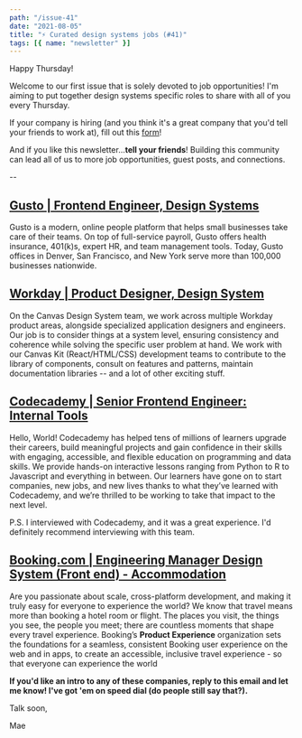 ```yaml
---
path: "/issue-41"
date: "2021-08-05"
title: "⚡ Curated design systems jobs (#41)"
tags: [{ name: "newsletter" }]
---
```


Happy Thursday!

Welcome to our first issue that is solely devoted to job opportunities! I'm aiming to put together design systems specific roles to share with all of you every Thursday.

If your company is hiring (and you think it's a great company that you'd tell your friends to work at), fill out this [form](https://docs.google.com/forms/d/e/1FAIpQLSeMdc5x3gWdMcOCI1nio3Yl4-i38UFfeXuK0VlO5Io5TxpUmA/viewform)!

And if you like this newsletter...**tell your friends**! Building this community can lead all of us to more job opportunities, guest posts, and connections.

--

## [​Gusto​ | Frontend Engineer, Design Systems​](https://boards.greenhouse.io/gusto/jobs/3155237)

Gusto is a modern, online people platform that helps small businesses take care of their teams. On top of full-service payroll, Gusto offers health insurance, 401(k)s, expert HR, and team management tools. Today, Gusto offices in Denver, San Francisco, and New York serve more than 100,000 businesses nationwide.

## [​Workday | Product Designer, Design System​](https://workday.wd5.myworkdayjobs.com/Workday/job/USA-CA-San-Francisco/Product-Designer---Design-System_JR-53027)

On the Canvas Design System team, we work across multiple Workday product areas, alongside specialized application designers and engineers. Our job is to consider things at a system level, ensuring consistency and coherence while solving the specific user problem at hand. We work with our Canvas Kit (React/HTML/CSS) development teams to contribute to the library of components, consult on features and patterns, maintain documentation libraries -- and a lot of other exciting stuff. 

## [​Codecademy | Senior Frontend Engineer: Internal Tools​](https://www.codecademy.com/about/jobs?gh_jid=5425949002)

Hello, World! Codecademy has helped tens of millions of learners upgrade their careers, build meaningful projects and gain confidence in their skills with engaging, accessible, and flexible education on programming and data skills. We provide hands-on interactive lessons ranging from Python to R to Javascript and everything in between. Our learners have gone on to start companies, new jobs, and new lives thanks to what they’ve learned with Codecademy, and we’re thrilled to be working to take that impact to the next level.

P.S. I interviewed with Codecademy, and it was a great experience. I'd definitely recommend interviewing with this team.

## [​Booking.com | Engineering Manager Design System (Front end) - Accommodation​](https://jobs.booking.com/careers?pid=562949954490438)

Are you passionate about scale, cross-platform development, and making it truly easy for everyone to experience the world? We know that travel means more than booking a hotel room or flight. The places you visit, the things you see, the people you meet; there are countless moments that shape every travel experience. Booking’s **Product Experience** organization sets the foundations for a seamless, consistent Booking user experience on the web and in apps, to create an accessible, inclusive travel experience - so that everyone can experience the world

**If you'd like an intro to any of these companies, reply to this email and let me know! I've got 'em on speed dial (do people still say that?).**

Talk soon,

Mae
​
